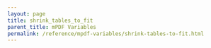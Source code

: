 ```yaml
---
layout: page
title: shrink_tables_to_fit
parent_title: mPDF Variables
permalink: /reference/mpdf-variables/shrink-tables-to-fit.html
---
```


<div id="bpmbook" class="bpmbook" style="direction:ltr;">

